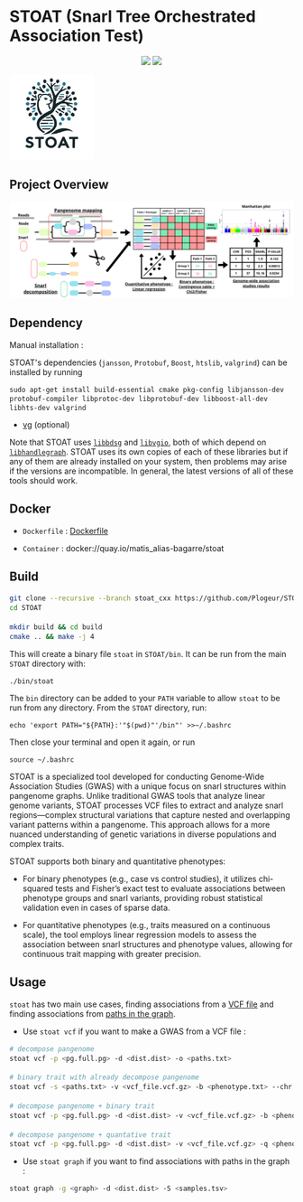 # STOAT (Snarl Tree Orchestrated Association Test)

<p align="center">
    <a href="https://isocpp.org/"><img src="https://img.shields.io/badge/C++-17-blue.svg"></a>
    <a href="https://github.com/vgteam/libbdsg/releases/tag/v0.3"><img src="https://img.shields.io/badge/bdsg-0.3-green.svg"></a>
</p>

<img src="pictures/logo.png" width="150">

## Project Overview

<img src="pictures/stoat_rep.png">


## Dependency

Manual installation : 

STOAT's dependencies (`jansson`, `Protobuf`, `Boost`, `htslib`, `valgrind`) can be installed by running

```
sudo apt-get install build-essential cmake pkg-config libjansson-dev protobuf-compiler libprotoc-dev libprotobuf-dev libboost-all-dev libhts-dev valgrind
```

- [vg](https://github.com/vgteam/vg) (optional)

Note that STOAT uses [`libbdsg`](https://github.com/vgteam/libbdsg) and [`libvgio`](https://github.com/vgteam/libvgio), both of which depend on [`libhandlegraph`](https://github.com/vgteam/libhandlegraph).
STOAT uses its own copies of each of these libraries but if any of them are already installed on your system, then problems may arise if the versions are incompatible.
In general, the latest versions of all of these tools should work.

## Docker

- `Dockerfile` : [Dockerfile](https://github.com/Plogeur/STOAT/blob/main/Dockerfile)

- `Container` : docker://quay.io/matis_alias-bagarre/stoat

## Build

```bash
git clone --recursive --branch stoat_cxx https://github.com/Plogeur/STOAT.git
cd STOAT

mkdir build && cd build
cmake .. && make -j 4
```

This will create a binary file `stoat` in `STOAT/bin`. 
It can be run from the main `STOAT` directory with:

```
./bin/stoat
```

The `bin` directory can be added to your `PATH` variable to allow `stoat` to be run from any directory.
From the `STOAT` directory, run:

```
echo 'export PATH="${PATH}:'"$(pwd)"'/bin"' >>~/.bashrc
```

Then close your terminal and open it again, or run

```
source ~/.bashrc
```

STOAT is a specialized tool developed for conducting Genome-Wide Association Studies (GWAS) with a unique focus on snarl structures within pangenome graphs. Unlike traditional GWAS tools that analyze linear genome variants, STOAT processes VCF files to extract and analyze snarl regions—complex structural variations that capture nested and overlapping variant patterns within a pangenome. This approach allows for a more nuanced understanding of genetic variations in diverse populations and complex traits.

STOAT supports both binary and quantitative phenotypes:

- For binary phenotypes (e.g., case vs control studies), it utilizes chi-squared tests and Fisher’s exact test to evaluate associations between phenotype groups and snarl variants, providing robust statistical validation even in cases of sparse data.

- For quantitative phenotypes (e.g., traits measured on a continuous scale), the tool employs linear regression models to assess the association between snarl structures and phenotype values, allowing for continuous trait mapping with greater precision.

## Usage

`stoat` has two main use cases, finding associations from a [VCF file](https://github.com/Pa-Tou/stoat/wiki/stoat-vcf) and finding associations from [paths in the graph](https://github.com/Pa-Tou/stoat/wiki/stoat-graph).

- Use `stoat vcf` if you want to make a GWAS from a VCF file : 

```bash
# decompose pangenome
stoat vcf -p <pg.full.pg> -d <dist.dist> -o <paths.txt>

# binary trait with already decompose pangenome
stoat vcf -s <paths.txt> -v <vcf_file.vcf.gz> -b <phenotype.txt> --chr <ref.tsv> -o output

# decompose pangenome + binary trait
stoat vcf -p <pg.full.pg> -d <dist.dist> -v <vcf_file.vcf.gz> -b <phenotype.txt> --chr <ref.tsv> -o output

# decompose pangenome + quantative trait
stoat vcf -p <pg.full.pg> -d <dist.dist> -v <vcf_file.vcf.gz> -q <phenotype.txt> --chr <ref.tsv> -o output
```


- Use `stoat graph` if you want to find associations with paths in the graph : 

```bash
stoat graph -g <graph> -d <dist.dist> -S <samples.tsv>
```

